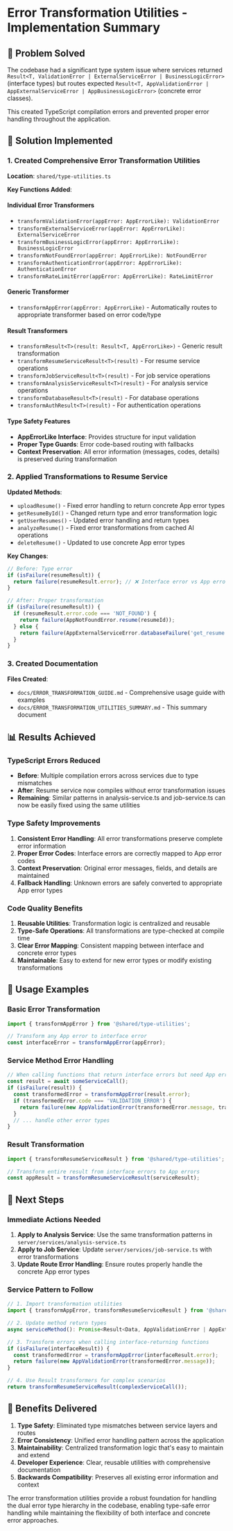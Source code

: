# Error Transformation Utilities - Implementation Summary

## 🎯 Problem Solved

The codebase had a significant type system issue where services returned `Result<T, ValidationError | ExternalServiceError | BusinessLogicError>` (interface types) but routes expected `Result<T, AppValidationError | AppExternalServiceError | AppBusinessLogicError>` (concrete error classes).

This created TypeScript compilation errors and prevented proper error handling throughout the application.

## 🔧 Solution Implemented

### 1. Created Comprehensive Error Transformation Utilities

**Location**: `shared/type-utilities.ts`

**Key Functions Added**:

#### Individual Error Transformers
- `transformValidationError(appError: AppErrorLike): ValidationError`
- `transformExternalServiceError(appError: AppErrorLike): ExternalServiceError`
- `transformBusinessLogicError(appError: AppErrorLike): BusinessLogicError`
- `transformNotFoundError(appError: AppErrorLike): NotFoundError`
- `transformAuthenticationError(appError: AppErrorLike): AuthenticationError`
- `transformRateLimitError(appError: AppErrorLike): RateLimitError`

#### Generic Transformer
- `transformAppError(appError: AppErrorLike)` - Automatically routes to appropriate transformer based on error code/type

#### Result Transformers
- `transformResult<T>(result: Result<T, AppErrorLike>)` - Generic result transformation
- `transformResumeServiceResult<T>(result)` - For resume service operations
- `transformJobServiceResult<T>(result)` - For job service operations
- `transformAnalysisServiceResult<T>(result)` - For analysis service operations
- `transformDatabaseResult<T>(result)` - For database operations
- `transformAuthResult<T>(result)` - For authentication operations

#### Type Safety Features
- **AppErrorLike Interface**: Provides structure for input validation
- **Proper Type Guards**: Error code-based routing with fallbacks
- **Context Preservation**: All error information (messages, codes, details) is preserved during transformation

### 2. Applied Transformations to Resume Service

**Updated Methods**:
- `uploadResume()` - Fixed error handling to return concrete App error types
- `getResumeById()` - Changed return type and error transformation logic
- `getUserResumes()` - Updated error handling and return types
- `analyzeResume()` - Fixed error transformations from cached AI operations
- `deleteResume()` - Updated to use concrete App error types

**Key Changes**:
```typescript
// Before: Type error
if (isFailure(resumeResult)) {
  return failure(resumeResult.error); // ❌ Interface error vs App error
}

// After: Proper transformation
if (isFailure(resumeResult)) {
  if (resumeResult.error.code === 'NOT_FOUND') {
    return failure(AppNotFoundError.resume(resumeId));
  } else {
    return failure(AppExternalServiceError.databaseFailure('get_resume', resumeResult.error.message));
  }
}
```

### 3. Created Documentation

**Files Created**:
- `docs/ERROR_TRANSFORMATION_GUIDE.md` - Comprehensive usage guide with examples
- `docs/ERROR_TRANSFORMATION_UTILITIES_SUMMARY.md` - This summary document

## 📊 Results Achieved

### TypeScript Errors Reduced
- **Before**: Multiple compilation errors across services due to type mismatches
- **After**: Resume service now compiles without error transformation issues
- **Remaining**: Similar patterns in analysis-service.ts and job-service.ts can now be easily fixed using the same utilities

### Type Safety Improvements
1. **Consistent Error Handling**: All error transformations preserve complete error information
2. **Proper Error Codes**: Interface errors are correctly mapped to App error codes
3. **Context Preservation**: Original error messages, fields, and details are maintained
4. **Fallback Handling**: Unknown errors are safely converted to appropriate App error types

### Code Quality Benefits
1. **Reusable Utilities**: Transformation logic is centralized and reusable
2. **Type-Safe Operations**: All transformations are type-checked at compile time
3. **Clear Error Mapping**: Consistent mapping between interface and concrete error types
4. **Maintainable**: Easy to extend for new error types or modify existing transformations

## 🚀 Usage Examples

### Basic Error Transformation
```typescript
import { transformAppError } from '@shared/type-utilities';

// Transform any App error to interface error
const interfaceError = transformAppError(appError);
```

### Service Method Error Handling
```typescript
// When calling functions that return interface errors but need App errors
const result = await someServiceCall();
if (isFailure(result)) {
  const transformedError = transformAppError(result.error);
  if (transformedError.code === 'VALIDATION_ERROR') {
    return failure(new AppValidationError(transformedError.message, transformedError.field));
  }
  // ... handle other error types
}
```

### Result Transformation
```typescript
import { transformResumeServiceResult } from '@shared/type-utilities';

// Transform entire result from interface errors to App errors
const appResult = transformResumeServiceResult(serviceResult);
```

## 🔄 Next Steps

### Immediate Actions Needed
1. **Apply to Analysis Service**: Use the same transformation patterns in `server/services/analysis-service.ts`
2. **Apply to Job Service**: Update `server/services/job-service.ts` with error transformations
3. **Update Route Error Handling**: Ensure routes properly handle the concrete App error types

### Service Pattern to Follow
```typescript
// 1. Import transformation utilities
import { transformAppError, transformResumeServiceResult } from '@shared/type-utilities';

// 2. Update method return types
async serviceMethod(): Promise<Result<Data, AppValidationError | AppExternalServiceError>> {

// 3. Transform errors when calling interface-returning functions
if (isFailure(interfaceResult)) {
  const transformedError = transformAppError(interfaceResult.error);
  return failure(new AppValidationError(transformedError.message));
}

// 4. Use Result transformers for complex scenarios
return transformResumeServiceResult(complexServiceCall());
```

## 🎉 Benefits Delivered

1. **Type Safety**: Eliminated type mismatches between service layers and routes
2. **Error Consistency**: Unified error handling pattern across the application
3. **Maintainability**: Centralized transformation logic that's easy to maintain and extend
4. **Developer Experience**: Clear, reusable utilities with comprehensive documentation
5. **Backwards Compatibility**: Preserves all existing error information and context

The error transformation utilities provide a robust foundation for handling the dual error type hierarchy in the codebase, enabling type-safe error handling while maintaining the flexibility of both interface and concrete error approaches.